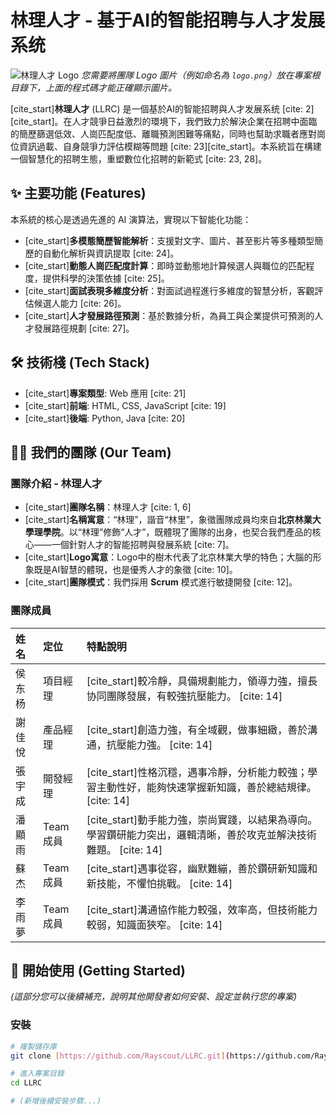 # 林理人才 - 基于AI的智能招聘与人才发展系统

![林理人才 Logo](./logo.png)
*您需要將團隊 Logo 圖片（例如命名為 `logo.png`）放在專案根目錄下，上面的程式碼才能正確顯示圖片。*

[cite_start]**林理人才** (LLRC) 是一個基於AI的智能招聘與人才发展系统 [cite: 2][cite_start]。在人才競爭日益激烈的環境下，我們致力於解決企業在招聘中面臨的簡歷篩選低效、人崗匹配度低、離職預測困難等痛點，同時也幫助求職者應對崗位資訊過載、自身競爭力評估模糊等問題 [cite: 23][cite_start]。本系統旨在構建一個智慧化的招聘生態，重塑數位化招聘的新範式 [cite: 23, 28]。

## ✨ 主要功能 (Features)

本系統的核心是透過先進的 AI 演算法，實現以下智能化功能：

* [cite_start]**多模態簡歷智能解析**：支援對文字、圖片、甚至影片等多種類型簡歷的自動化解析與資訊提取 [cite: 24]。
* [cite_start]**動態人崗匹配度計算**：即時並動態地計算候選人與職位的匹配程度，提供科學的決策依據 [cite: 25]。
* [cite_start]**面試表現多維度分析**：對面試過程進行多維度的智慧分析，客觀評估候選人能力 [cite: 26]。
* [cite_start]**人才發展路徑預測**：基於數據分析，為員工與企業提供可預測的人才發展路徑規劃 [cite: 27]。

## 🛠️ 技術棧 (Tech Stack)

* [cite_start]**專案類型**: Web 應用 [cite: 21]
* [cite_start]**前端**: HTML, CSS, JavaScript [cite: 19]
* [cite_start]**後端**: Python, Java [cite: 20]

## 👨‍💻 我們的團隊 (Our Team)

### 團隊介紹 - 林理人才

* [cite_start]**團隊名稱**：林理人才 [cite: 1, 6]
* [cite_start]**名稱寓意**：“林理”，諧音“林里”，象徵團隊成員均來自**北京林業大學理學院**。以“林理”修飾“人才”，既體現了團隊的出身，也契合我們產品的核心——一個針對人才的智能招聘與發展系統 [cite: 7]。
* [cite_start]**Logo寓意**：Logo中的樹木代表了北京林業大學的特色；大腦的形象既是AI智慧的體現，也是優秀人才的象徵 [cite: 10]。
* [cite_start]**團隊模式**：我們採用 **Scrum** 模式進行敏捷開發 [cite: 12]。

### 團隊成員

| 姓名 | 定位 | 特點說明 |
| :--- | :--- | :--- |
| 侯东杨 | 項目經理 | [cite_start]較冷靜，具備規劃能力，領導力強，擅長协同團隊發展，有較強抗壓能力。 [cite: 14] |
| 謝佳悅 | 產品經理 | [cite_start]創造力強，有全域觀，做事細緻，善於溝通，抗壓能力強。 [cite: 14] |
| 張宇成 | 開發經理 | [cite_start]性格沉穩，遇事冷靜，分析能力較強；學習主動性好，能夠快速掌握新知識，善於總結規律。 [cite: 14] |
| 潘顯雨 | Team成員 | [cite_start]動手能力強，崇尚實踐，以結果為導向。學習鑽研能力突出，邏輯清晰，善於攻克並解決技術難題。 [cite: 14] |
| 蘇杰 | Team成員 | [cite_start]遇事從容，幽默難繃，善於鑽研新知識和新技能，不懼怕挑戰。 [cite: 14] |
| 李雨夢 | Team成員 | [cite_start]溝通協作能力較强，效率高，但技術能力較弱，知識面狹窄。 [cite: 14] |

## 🚀 開始使用 (Getting Started)

*(這部分您可以後續補充，說明其他開發者如何安裝、設定並執行您的專案)*

### 安裝

```bash
# 複製儲存庫
git clone [https://github.com/Rayscout/LLRC.git](https://github.com/Rayscout/LLRC.git)

# 進入專案目錄
cd LLRC

# (新增後續安裝步驟...)
